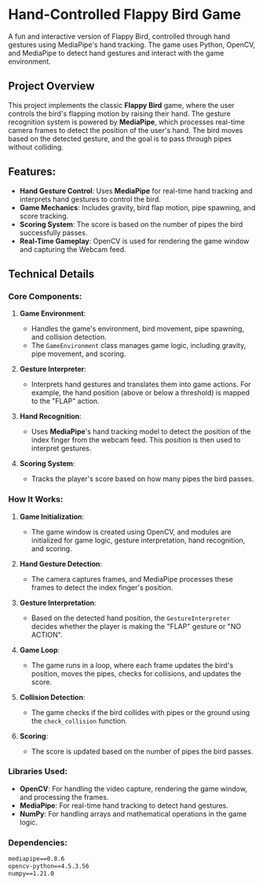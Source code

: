 # Hand-Controlled Flappy Bird Game

A fun and interactive version of Flappy Bird, controlled through hand gestures using MediaPipe's hand tracking. The game uses Python, OpenCV, and MediaPipe to detect hand gestures and interact with the game environment.

## Project Overview

This project implements the classic **Flappy Bird** game, where the user controls the bird's flapping motion by raising their hand. The gesture recognition system is powered by **MediaPipe**, which processes real-time camera frames to detect the position of the user's hand. The bird moves based on the detected gesture, and the goal is to pass through pipes without colliding.

## Features:
- **Hand Gesture Control**: Uses **MediaPipe** for real-time hand tracking and interprets hand gestures to control the bird.
- **Game Mechanics**: Includes gravity, bird flap motion, pipe spawning, and score tracking.
- **Scoring System**: The score is based on the number of pipes the bird successfully passes.
- **Real-Time Gameplay**: OpenCV is used for rendering the game window and capturing the Webcam feed.

## Technical Details

### Core Components:
1. **Game Environment**: 
   - Handles the game's environment, bird movement, pipe spawning, and collision detection.
   - The `GameEnvironment` class manages game logic, including gravity, pipe movement, and scoring.
   
2. **Gesture Interpreter**:
   - Interprets hand gestures and translates them into game actions. For example, the hand position (above or below a threshold) is mapped to the "FLAP" action.
   
3. **Hand Recognition**:
   - Uses **MediaPipe**'s hand tracking model to detect the position of the index finger from the webcam feed. This position is then used to interpret gestures.
   
4. **Scoring System**:
   - Tracks the player's score based on how many pipes the bird passes.

### How It Works:
1. **Game Initialization**:
   - The game window is created using OpenCV, and modules are initialized for game logic, gesture interpretation, hand recognition, and scoring.
   
2. **Hand Gesture Detection**:
   - The camera captures frames, and MediaPipe processes these frames to detect the index finger's position.
   
3. **Gesture Interpretation**:
   - Based on the detected hand position, the `GestureInterpreter` decides whether the player is making the "FLAP" gesture or "NO ACTION".
   
4. **Game Loop**:
   - The game runs in a loop, where each frame updates the bird's position, moves the pipes, checks for collisions, and updates the score.
   
5. **Collision Detection**:
   - The game checks if the bird collides with pipes or the ground using the `check_collision` function.
   
6. **Scoring**:
   - The score is updated based on the number of pipes the bird passes.

### Libraries Used:
- **OpenCV**: For handling the video capture, rendering the game window, and processing the frames.
- **MediaPipe**: For real-time hand tracking to detect hand gestures.
- **NumPy**: For handling arrays and mathematical operations in the game logic.

### Dependencies:

```txt
mediapipe==0.8.6
opencv-python==4.5.3.56
numpy==1.21.0
